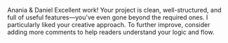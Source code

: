 Anania & Daniel
Excellent work!
Your project is clean, well-structured, and full of useful features—you've even gone beyond the required ones. 
I particularly liked your creative approach.
To further improve, consider adding more comments to help readers understand your logic and flow.
